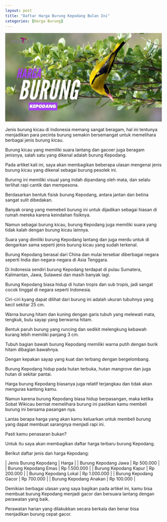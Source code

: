 ```yaml
---
layout: post
title: "Daftar Harga Burung Kepodang Bulan Ini"
categories: [Harga Burung]
---
```


![Daftar Harga Burung Kepodang Bulan Ini](/images/harga-burung-kepodang.webp)

Jenis burung kicau di Indonesia memang sangat beragam, hal ini tentunya menjadikan para pecinta burung semakin bersemangat untuk memelihara berbagai jenis burung kicau.

Burung kicau yang memiliki suara lantang dan gacoer juga beragam jenisnya, salah satu yang dikenal adalah burung Kepodang.

Pada artikel kali ini, saya akan membagikan beberapa ulasan mengenai jenis burung kicau yang dikenal sebagai burung pesolek ini.

Bururng ini memiliki visual yang indah dipandang oleh mata, dan selalu terlihat rapi cantik dan mempesona.

Berdasarkan bentuk fisisk burung Kepodang, antara jantan dan betina sangat sulit dibedakan.

Banyak orang yang memebeli burung ini untuk dijadikan sebagai hiasan di rumah mereka karena keindahan fisiknya.

Namun sebagai burung kicau, burung Kepodang juga memiliki suara yang tidak kalah dengan burung kicau lainnya.

Suara yang dimiliki burung Kepodang lantang dan juga merdu untuk di dengarkan sama seperti jenis burung kicau yang sudah terkenal.

Burung Kepodang berasal dari China dan mulai tersebar diberbagai negara seperti India dan negara-negara di Asia Tenggara.

Di Indonesia sendiri burung Kepodang terdapat di pulau Sumatera, Kalimantan, Jawa, Sulawesi dan masih banyak lagi.

Burung Kepodang biasa hidup di hutan tropis dan sub tropis, jadi sangat cocok tinggal di negara seperti Indonesia.

Ciri-ciri kyang dapat dilihat dari burung ini adalah ukuran tubuhnya yang kecil sekitar 25 cm.

Warna burung hitam dan kuning dengan garis tubuh yang melewati mata, tengkuk, bulu sayap yang berwarna hitam.

Bentuk paruh burung yang runcing dan sedikit melengkung kebawah kurang lebih memiliki panjang 3 cm.

Tubuh bagian bawah burung Kepodang memiliki warna putih dengan burik hitam dibagian bawahnya.

Dengan kepakan sayap yang kuat dan terbang dengan bergelombang.

Burung Kepodang hidup pada hutan terbuka, hutan mangrove dan juga hutan di sekitar pantai.

Harga burung Kepodang biasanya juga relatif terjangkau dan tidak akan menguras kantong kamu.

Namun karena burung Kepodang biasa hidup berpasangan, maka ketika Sobat Wikicau berniat memelihara burung ini pastikan kamu membeli burung ini bersama pasangan nya.

Lantas berapa harga yang akan kamu keluarkan untuk membeli burung yang dapat membuat sarangnya menjadi rapi ini.

Pasti kamu penasaran bukan?

Untuk itu saya akan membagikan daftar harga terbaru burung Kepodang.

Berikut daftar jenis dan harga Kepodang:

| Jenis Burung Kepodang | Harga |
| Burung Kepodang Jawa | Rp 500.000 |
| Burung Kepodang Emas | Rp 1.500.000 |
| Burung Kepodang Kapur | Rp 200.000 |
| Burung Kepodang Lokal | Rp 1.000.000 |
| Burung Kepodang Gacor | Rp 700.000 |
| Burung Kepodang Anakan | Rp 100.000 |

Demikian berbagai ulasan yang saya bagikan pada artikel ini, kamu bisa membuat burung Kepodang menjadi gacor dan bersuara lantang dengan perawatan yang baik.

Perawatan harian yang dilakukkan secara berkala dan benar bisa menjadikan burung cepat gacor.
